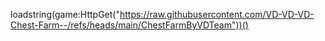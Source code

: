 loadstring(game:HttpGet("https://raw.githubusercontent.com/VD-VD-VD-Chest-Farm--/refs/heads/main/ChestFarmByVDTeam"))()

